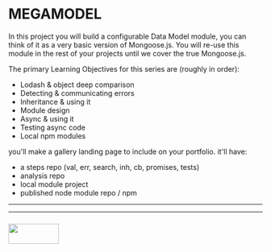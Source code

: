 # MEGAMODEL

In this project you will build a configurable Data Model module, you can think of it as a very basic version of Mongoose.js.  You will re-use this module in the rest of your projects until we cover the true Mongoose.js.

The primary Learning Objectives for this series are (roughly in order):
* Lodash & object deep comparison
* Detecting & communicating errors
* Inheritance & using it
* Module design
* Async & using it
* Testing async code
* Local npm modules

you'll make a gallery landing page to include on your portfolio.  it'll have:
* a steps repo (val, err, search, inh, cb, promises, tests)
* analysis repo
* local module project
* published node module repo / npm

___
___
### <a href="http://elewa.education/blog" target="_blank"><img src="https://user-images.githubusercontent.com/18554853/34921062-506450ae-f97d-11e7-875f-6feeb26ad72d.png" width="100" height="40"/></a>